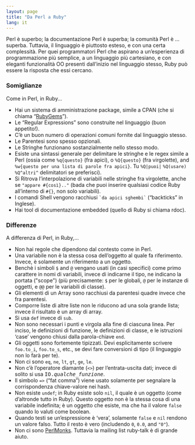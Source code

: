 ```yaml
---
layout: page
title: "Da Perl a Ruby"
lang: it
---
```


Perl è superbo; la documentazione Perl è superba; la comunità Perl è ...
superba. Tuttavia, il linguaggio è piuttosto esteso, e con una certa
complessità. Per quei programmatori Perl che aspirano a un’esperienza di
programmazione più semplice, a un linguaggio più cartesiano, e con
eleganti funzionalità OO presenti dall’inizio nel linguaggio stesso,
Ruby può essere la risposta che essi cercano.

### Somiglianze

Come in Perl, in Ruby…

* Hai un sistema di amministrazione package, simile a CPAN (che si
  chiama “[RubyGems][1]”).
* Le “Regular Expressions” sono construite nel linguaggio (buon
  appetito!).
* C’è un buon numero di operazioni comuni fornite dal linguaggio stesso.
* Le Parentesi sono spesso opzionali.
* Le Stringhe funzionano sostanzialmente nello stesso modo.
* Esiste una sintassi generale per delimitare le stringhe e le regex
  simile a Perl (ossia come `%q{questo}` (fra apici), o `%Q{questo}`
  (fra virgolette), and `%w{questo per una lista di parole fra apici}`. Tu
  `%Q|puoi|` `%Q(usare)` `%Q^altri^` delimitatori se preferisci).
* Si Ritrova l’interpolazione di variabili nelle stringhe fra
  virgolette, anche se `"appare #{così}.."` (bada che puoi inserire
  qualsiasi codice Ruby all’interno di `#{}`, non solo variabili).
* I comandi Shell vengono racchiusi `` `da apici sghembi` `` (“backticks” in
  Inglese).
* Hai tool di documentazione embedded (quello di Ruby si chiama rdoc).

### Differenze

A differenza di Perl, in Ruby,...

* Non hai regole che dipendono dal contesto come in Perl.
* Una variabile non è la stessa cosa dell’oggetto al quale fa
  riferimento. Invece, è solamente un riferimento a un oggetto.
* Benchè i simboli `$` and `@` vengano usati (in casi specifici)
  come primo carattere in nomi di variabili, invece di indicarne il
  tipo, ne indicano la portata ("scope") (più precisamente: `$` per le
  globali, `@` per le instanze di oggetti, e `@@` per le
  variabili di classe).
* Gli elementi di un Array sono racchiusi da parentesi quadre invece che
  fra parentesi.
* Comporre liste di altre liste non le riducono ad una sola grande
  lista; invece il risultato è un array di array.
* Si usa `def` invece di `sub`.
* Non sono necessari i punti e virgola alla fine di ciascuna linea. Per
  inciso, le definizioni di funzione, le definizioni di classe, e le
  istruzioni ‘case’ vengono chiusi dalla parola-chiave `end`.
* Gli oggetti sono fortemente tipizzati. Devi esplicitamente scrivere
  `foo.to_i`, `foo.to_s`, etc., se devi fare conversioni di tipo (il
  linguaggio non lo farà per te).
* Non ci sono `eq`, `ne`, `lt`, `gt`, `ge`, `le`.
* Non c’è l’operatore diamante (`<>`) per l’entrata-uscita dati; invece di
  solito si usa <tt>IO.*qualche\_funzione*</tt>.
* Il simbolo `=>` (“fat comma”) viene usato solamente per segnalare la
  corrispondenza chiave-valore nei hash.
* Non esiste `undef`; in Ruby esiste solo `nil`, il quale è un oggetto
  (come d’altronde tutto in Ruby). Questo oggetto non è la stessa cosa
  di una variabile indefinita; è un oggetto che esiste, ma che ha il
  valore `false` quando lo valuti come boolean.
* Quando testi se un’espressione è ‘vera’, solamente `false` e `nil`
  rendono un valore falso. Tutto il resto è vero (includendo `0`, `0.0`,
  and `"0"`).
* Non ci sono [PerlMonks][2]. Tuttavia la mailing list ruby-talk è di
  grande aiuto.



[1]: http://docs.rubygems.org/
[2]: http://www.perlmonks.org/
